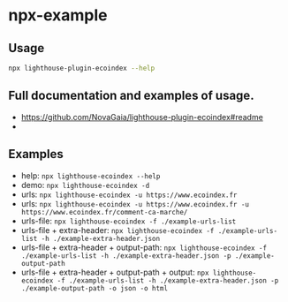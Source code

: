 # npx-example

## Usage

```bash
npx lighthouse-plugin-ecoindex --help
```

## Full documentation and examples of usage.

- https://github.com/NovaGaia/lighthouse-plugin-ecoindex#readme
-

## Examples

- help: `npx lighthouse-ecoindex --help`
- demo: `npx lighthouse-ecoindex -d`
- urls: `npx lighthouse-ecoindex -u https://www.ecoindex.fr`
- urls: `npx lighthouse-ecoindex -u https://www.ecoindex.fr -u https://www.ecoindex.fr/comment-ca-marche/`
- urls-file: `npx lighthouse-ecoindex -f ./example-urls-list`
- urls-file + extra-header: `npx lighthouse-ecoindex -f ./example-urls-list -h ./example-extra-header.json`
- urls-file + extra-header + output-path: `npx lighthouse-ecoindex -f ./example-urls-list -h ./example-extra-header.json -p ./example-output-path`
- urls-file + extra-header + output-path + output: `npx lighthouse-ecoindex -f ./example-urls-list -h ./example-extra-header.json -p ./example-output-path -o json -o html`
